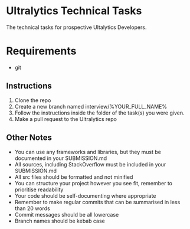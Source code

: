 # Ultralytics Technical Tasks

The technical tasks for prospective Ultalytics Developers.  

# Requirements

- git
## Instructions

1. Clone the repo
2. Create a new branch named interview/%YOUR_FULL_NAME%
3. Follow the instructions inside the folder of the task(s) you were given.
4. Make a pull request to the Ultralytics repo

## Other Notes

- You can use any frameworks and libraries, but they must be documented in your SUBMISSION.md
- All sources, including StackOverflow must be included in your SUBMISSION.md
- All src files should be formatted and not minified
- You can structure your project however you see fit, remember to prioritise readability
- Your code should be self-documenting where appropriate
- Remember to make regular commits that can be summarised in less than 20 words
- Commit messages should be all lowercase
- Branch names should be kebab case
